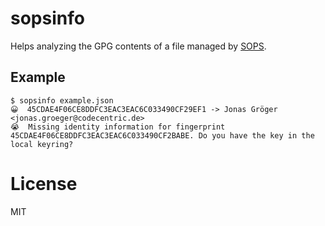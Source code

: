 # sopsinfo

Helps analyzing the GPG contents of a file managed by [SOPS](https://github.com/mozilla/sops/).

## Example

```shell
$ sopsinfo example.json
😀  45CDAE4F06CE8DDFC3EAC3EAC6C033490CF29EF1 -> Jonas Gröger <jonas.groeger@codecentric.de>
😭  Missing identity information for fingerprint 45CDAE4F06CE8DDFC3EAC3EAC6C033490CF2BABE. Do you have the key in the local keyring?
```

# License
MIT
